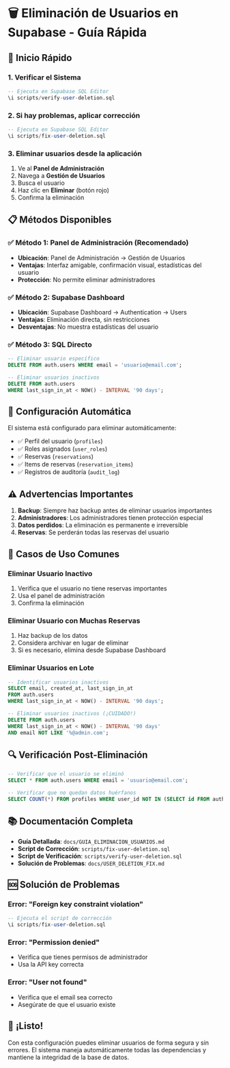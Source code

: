 # 🗑️ Eliminación de Usuarios en Supabase - Guía Rápida

## 🚀 Inicio Rápido

### 1. Verificar el Sistema
```sql
-- Ejecuta en Supabase SQL Editor
\i scripts/verify-user-deletion.sql
```

### 2. Si hay problemas, aplicar corrección
```sql
-- Ejecuta en Supabase SQL Editor
\i scripts/fix-user-deletion.sql
```

### 3. Eliminar usuarios desde la aplicación
1. Ve al **Panel de Administración**
2. Navega a **Gestión de Usuarios**
3. Busca el usuario
4. Haz clic en **Eliminar** (botón rojo)
5. Confirma la eliminación

## 📋 Métodos Disponibles

### ✅ Método 1: Panel de Administración (Recomendado)
- **Ubicación**: Panel de Administración → Gestión de Usuarios
- **Ventajas**: Interfaz amigable, confirmación visual, estadísticas del usuario
- **Protección**: No permite eliminar administradores

### ✅ Método 2: Supabase Dashboard
- **Ubicación**: Supabase Dashboard → Authentication → Users
- **Ventajas**: Eliminación directa, sin restricciones
- **Desventajas**: No muestra estadísticas del usuario

### ✅ Método 3: SQL Directo
```sql
-- Eliminar usuario específico
DELETE FROM auth.users WHERE email = 'usuario@email.com';

-- Eliminar usuarios inactivos
DELETE FROM auth.users 
WHERE last_sign_in_at < NOW() - INTERVAL '90 days';
```

## 🔧 Configuración Automática

El sistema está configurado para eliminar automáticamente:
- ✅ Perfil del usuario (`profiles`)
- ✅ Roles asignados (`user_roles`)
- ✅ Reservas (`reservations`)
- ✅ Items de reservas (`reservation_items`)
- ✅ Registros de auditoría (`audit_log`)

## ⚠️ Advertencias Importantes

1. **Backup**: Siempre haz backup antes de eliminar usuarios importantes
2. **Administradores**: Los administradores tienen protección especial
3. **Datos perdidos**: La eliminación es permanente e irreversible
4. **Reservas**: Se perderán todas las reservas del usuario

## 🎯 Casos de Uso Comunes

### Eliminar Usuario Inactivo
1. Verifica que el usuario no tiene reservas importantes
2. Usa el panel de administración
3. Confirma la eliminación

### Eliminar Usuario con Muchas Reservas
1. Haz backup de los datos
2. Considera archivar en lugar de eliminar
3. Si es necesario, elimina desde Supabase Dashboard

### Eliminar Usuarios en Lote
```sql
-- Identificar usuarios inactivos
SELECT email, created_at, last_sign_in_at 
FROM auth.users 
WHERE last_sign_in_at < NOW() - INTERVAL '90 days';

-- Eliminar usuarios inactivos (¡CUIDADO!)
DELETE FROM auth.users 
WHERE last_sign_in_at < NOW() - INTERVAL '90 days'
AND email NOT LIKE '%@admin.com';
```

## 🔍 Verificación Post-Eliminación

```sql
-- Verificar que el usuario se eliminó
SELECT * FROM auth.users WHERE email = 'usuario@email.com';

-- Verificar que no quedan datos huérfanos
SELECT COUNT(*) FROM profiles WHERE user_id NOT IN (SELECT id FROM auth.users);
```

## 📚 Documentación Completa

- **Guía Detallada**: `docs/GUIA_ELIMINACION_USUARIOS.md`
- **Script de Corrección**: `scripts/fix-user-deletion.sql`
- **Script de Verificación**: `scripts/verify-user-deletion.sql`
- **Solución de Problemas**: `docs/USER_DELETION_FIX.md`

## 🆘 Solución de Problemas

### Error: "Foreign key constraint violation"
```sql
-- Ejecuta el script de corrección
\i scripts/fix-user-deletion.sql
```

### Error: "Permission denied"
- Verifica que tienes permisos de administrador
- Usa la API key correcta

### Error: "User not found"
- Verifica que el email sea correcto
- Asegúrate de que el usuario existe

## 🎉 ¡Listo!

Con esta configuración puedes eliminar usuarios de forma segura y sin errores. El sistema maneja automáticamente todas las dependencias y mantiene la integridad de la base de datos. 